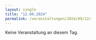 ```yaml
---
layout: single
title: "12.09.2024"
permalink: /veranstaltungen/2024/09/12/
---
```


Keine Veranstaltung an diesem Tag.
